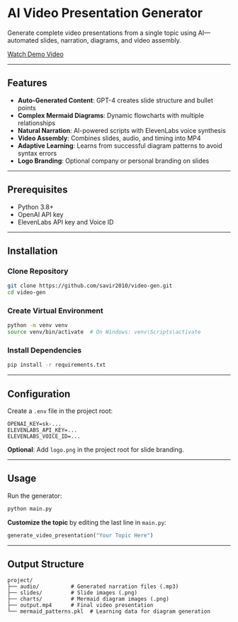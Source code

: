 # AI Video Presentation Generator

Generate complete video presentations from a single topic using AI—automated slides, narration, diagrams, and video assembly.

[Watch Demo Video](https://www.youtube.com/watch?v=oJbCWTZbRz4)

---

## Features

- **Auto-Generated Content**: GPT-4 creates slide structure and bullet points
- **Complex Mermaid Diagrams**: Dynamic flowcharts with multiple relationships
- **Natural Narration**: AI-powered scripts with ElevenLabs voice synthesis
- **Video Assembly**: Combines slides, audio, and timing into MP4
- **Adaptive Learning**: Learns from successful diagram patterns to avoid syntax errors
- **Logo Branding**: Optional company or personal branding on slides

---

## Prerequisites

- Python 3.8+
- OpenAI API key
- ElevenLabs API key and Voice ID

---

## Installation

### Clone Repository

```bash
git clone https://github.com/savir2010/video-gen.git
cd video-gen
```

### Create Virtual Environment

```bash
python -m venv venv
source venv/bin/activate  # On Windows: venv\Scripts\activate
```

### Install Dependencies

```bash
pip install -r requirements.txt
```

---

## Configuration

Create a `.env` file in the project root:

```env
OPENAI_KEY=sk-...
ELEVENLABS_API_KEY=...
ELEVENLABS_VOICE_ID=...
```

**Optional**: Add `logo.png` in the project root for slide branding.

---

## Usage

Run the generator:

```bash
python main.py
```

**Customize the topic** by editing the last line in `main.py`:

```python
generate_video_presentation("Your Topic Here")
```

---

## Output Structure

```
project/
├── audio/          # Generated narration files (.mp3)
├── slides/         # Slide images (.png)
├── charts/         # Mermaid diagram images (.png)
├── output.mp4      # Final video presentation
└── mermaid_patterns.pkl  # Learning data for diagram generation
```

